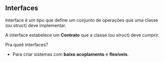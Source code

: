 ## Interfaces

Interface é um tipo que define um conjunto de operações que uma classe (ou struct) deve implementar.

A interface estabelece um **Contrato** que a classe (ou struct) deve cumprir.

Pra queê interfaces?

- Para criar sistemas com **baixo acoplamento** e **flexíveis**.
